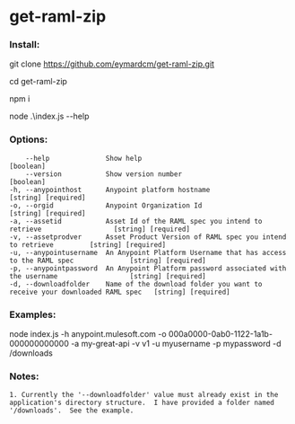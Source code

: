 # get-raml-zip

### Install:
git clone https://github.com/eymardcm/get-raml-zip.git

cd get-raml-zip

npm i

node .\index.js --help


### Options:

        --help              Show help                                                         [boolean]
        --version           Show version number                                               [boolean]
    -h, --anypointhost      Anypoint platform hostname                                        [string] [required]
    -o, --orgid             Anypoint Organization Id                                          [string] [required]
    -a, --assetid           Asset Id of the RAML spec you intend to retrieve                  [string] [required]
    -v, --assetprodver      Asset Product Version of RAML spec you intend to retrieve         [string] [required]                           
    -u, --anypointusername  An Anypoint Platform Username that has access to the RAML spec              [string] [required]
    -p, --anypointpassword  An Anypoint Platform password associated with the username                  [string] [required]
    -d, --downloadfolder    Name of the download folder you want to receive your downloaded RAML spec   [string] [required]
                                         



### Examples:

  node index.js -h anypoint.mulesoft.com -o 000a0000-0ab0-1122-1a1b-000000000000 -a my-great-api -v v1 -u myusername -p mypassword -d /downloads


### Notes:

    1. Currently the '--downloadfolder' value must already exist in the application's directory structure.  I have provided a folder named '/downloads'.  See the example.